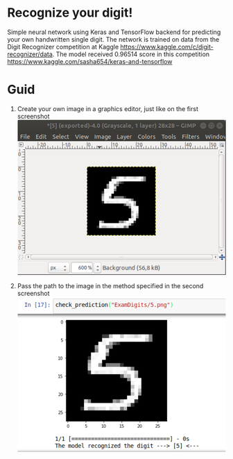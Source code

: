 # Recognize your digit!

Simple neural network using Keras and TensorFlow backend for predicting your own handwritten single digit.
The network is trained on data from the Digit Recognizer competition at Kaggle
https://www.kaggle.com/c/digit-recognizer/data.
The model received 0.96514 score in this competition
https://www.kaggle.com/sasha654/keras-and-tensorflow

# Guid

1. Create your own image in a graphics editor, just like on the first screenshot
![](https://github.com/Sasha654/RecognizeYourDigit/blob/master/Screenshot02.png)

2. Pass the path to the image in the method specified in the second screenshot
![](https://github.com/Sasha654/RecognizeYourDigit/blob/master/Screenshot01.png)
